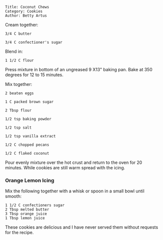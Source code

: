 ~~~ recipe-info
Title: Coconut Chews
Category: Cookies
Author: Betty Artus
~~~

Cream together:

~~~ recipe-ingredients
3/4 C butter

3/4 C confectioner's sugar
~~~

Blend in:

~~~ recipe-ingredients
1 1/2 C flour
~~~

Press mixture in bottom of an ungreased 9 X13" baking pan. Bake at 350 degrees for 12 to 15 minutes.

Mix together:

~~~ recipe-ingredients
2 beaten eggs

1 C packed brown sugar

2 Tbsp flour

1/2 tsp baking powder

1/2 tsp salt

1/2 tsp vanilla extract

1/2 C chopped pecans

1/2 C flaked coconut
~~~

Pour evenly mixture over the hot crust and return to the oven for 20 minutes. While cookies are
still warm spread with the icing.


### Orange Lemon Icing

Mix the following together with a whisk or spoon in a small bowl until smooth:

~~~ recipe-ingredients
1 1/2 C confectioners sugar
2 Tbsp melted butter
3 Tbsp orange juice
1 Tbsp lemon juice
~~~

These cookies are delicious and I have never served them without requests for the recipe.
